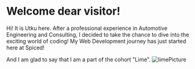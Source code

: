 # Welcome dear visitor!

Hi! It is Utku here. After a professional experience in Automotive Engineering and Consulting, I decided to take the chance to dive into the exciting world of coding!
My Web Development journey has just started here at Spiced!

And I am glad to say that I am a part of the cohort "Lime".
![limePicture](https://www.westfaliafruit.com/wp-content/uploads/2019/01/limes-300x300.jpg)



<!--
**utkugunal/utkugunal** is a ✨ _special_ ✨ repository because its `README.md` (this file) appears on your GitHub profile.

Here are some ideas to get you started:

- 🔭 I’m currently working on ...
- 🌱 I’m currently learning ...
- 👯 I’m looking to collaborate on ...
- 🤔 I’m looking for help with ...
- 💬 Ask me about ...
- 📫 How to reach me: ...
- 😄 Pronouns: ...
- ⚡ Fun fact: ...
-->
